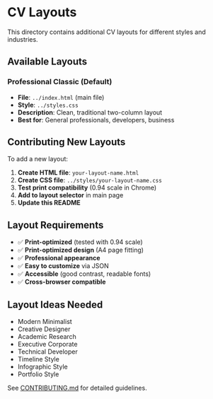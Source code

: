# CV Layouts

This directory contains additional CV layouts for different styles and industries.

## Available Layouts

### Professional Classic (Default)
- **File**: `../index.html` (main file)
- **Style**: `../styles.css`
- **Description**: Clean, traditional two-column layout
- **Best for**: General professionals, developers, business

## Contributing New Layouts

To add a new layout:

1. **Create HTML file**: `your-layout-name.html`
2. **Create CSS file**: `../styles/your-layout-name.css`
3. **Test print compatibility** (0.94 scale in Chrome)
4. **Add to layout selector** in main page
5. **Update this README**

## Layout Requirements

- ✅ **Print-optimized** (tested with 0.94 scale)
- ✅ **Print-optimized design** (A4 page fitting)
- ✅ **Professional appearance**
- ✅ **Easy to customize** via JSON
- ✅ **Accessible** (good contrast, readable fonts)
- ✅ **Cross-browser compatible**

## Layout Ideas Needed

- Modern Minimalist
- Creative Designer
- Academic Research
- Executive Corporate
- Technical Developer
- Timeline Style
- Infographic Style
- Portfolio Style

See [CONTRIBUTING.md](../CONTRIBUTING.md) for detailed guidelines.
